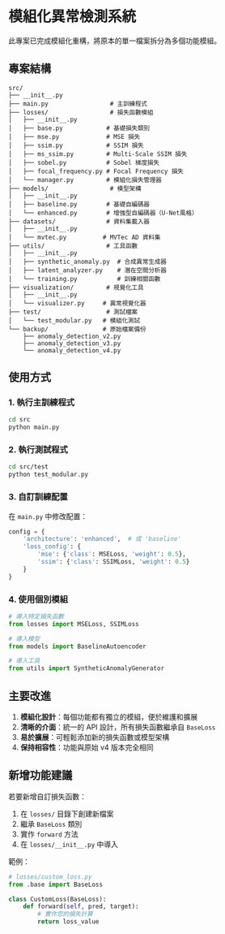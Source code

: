 # 模組化異常檢測系統

此專案已完成模組化重構，將原本的單一檔案拆分為多個功能模組。

## 專案結構

```
src/
├── __init__.py
├── main.py                 # 主訓練程式
├── losses/                 # 損失函數模組
│   ├── __init__.py
│   ├── base.py            # 基礎損失類別
│   ├── mse.py             # MSE 損失
│   ├── ssim.py            # SSIM 損失
│   ├── ms_ssim.py         # Multi-Scale SSIM 損失
│   ├── sobel.py           # Sobel 梯度損失
│   ├── focal_frequency.py # Focal Frequency 損失
│   └── manager.py         # 模組化損失管理器
├── models/                 # 模型架構
│   ├── __init__.py
│   ├── baseline.py        # 基礎自編碼器
│   └── enhanced.py        # 增強型自編碼器（U-Net風格）
├── datasets/              # 資料集載入器
│   ├── __init__.py
│   └── mvtec.py          # MVTec AD 資料集
├── utils/                 # 工具函數
│   ├── __init__.py
│   ├── synthetic_anomaly.py  # 合成異常生成器
│   ├── latent_analyzer.py    # 潛在空間分析器
│   └── training.py           # 訓練相關函數
├── visualization/         # 視覺化工具
│   ├── __init__.py
│   └── visualizer.py     # 異常視覺化器
├── test/                  # 測試檔案
│   └── test_modular.py   # 模組化測試
└── backup/               # 原始檔案備份
    ├── anomaly_detection_v2.py
    ├── anomaly_detection_v3.py
    └── anomaly_detection_v4.py
```

## 使用方式

### 1. 執行主訓練程式
```bash
cd src
python main.py
```

### 2. 執行測試程式
```bash
cd src/test
python test_modular.py
```

### 3. 自訂訓練配置

在 `main.py` 中修改配置：

```python
config = {
    'architecture': 'enhanced',  # 或 'baseline'
    'loss_config': {
        'mse': {'class': MSELoss, 'weight': 0.5},
        'ssim': {'class': SSIMLoss, 'weight': 0.5}
    }
}
```

### 4. 使用個別模組

```python
# 導入特定損失函數
from losses import MSELoss, SSIMLoss

# 導入模型
from models import BaselineAutoencoder

# 導入工具
from utils import SyntheticAnomalyGenerator
```

## 主要改進

1. **模組化設計**：每個功能都有獨立的模組，便於維護和擴展
2. **清晰的介面**：統一的 API 設計，所有損失函數繼承自 `BaseLoss`
3. **易於擴展**：可輕鬆添加新的損失函數或模型架構
4. **保持相容性**：功能與原始 v4 版本完全相同

## 新增功能建議

若要新增自訂損失函數：

1. 在 `losses/` 目錄下創建新檔案
2. 繼承 `BaseLoss` 類別
3. 實作 `forward` 方法
4. 在 `losses/__init__.py` 中導入

範例：
```python
# losses/custom_loss.py
from .base import BaseLoss

class CustomLoss(BaseLoss):
    def forward(self, pred, target):
        # 實作您的損失計算
        return loss_value
```